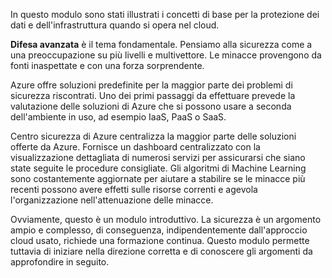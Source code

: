 In questo modulo sono stati illustrati i concetti di base per la protezione dei dati e dell'infrastruttura quando si opera nel cloud.

**Difesa avanzata** è il tema fondamentale. Pensiamo alla sicurezza come a una preoccupazione su più livelli e multivettore. Le minacce provengono da fonti inaspettate e con una forza sorprendente.

Azure offre soluzioni predefinite per la maggior parte dei problemi di sicurezza riscontrati. Uno dei primi passaggi da effettuare prevede la valutazione delle soluzioni di Azure che si possono usare a seconda dell'ambiente in uso, ad esempio IaaS, PaaS o SaaS.

Centro sicurezza di Azure centralizza la maggior parte delle soluzioni offerte da Azure. Fornisce un dashboard centralizzato con la visualizzazione dettagliata di numerosi servizi per assicurarsi che siano state seguite le procedure consigliate. Gli algoritmi di Machine Learning sono costantemente aggiornate per aiutare a stabilire se le minacce più recenti possono avere effetti sulle risorse correnti e agevola l'organizzazione nell'attenuazione delle minacce.

Ovviamente, questo è un modulo introduttivo. La sicurezza è un argomento ampio e complesso, di conseguenza, indipendentemente dall'approccio cloud usato, richiede una formazione continua. Questo modulo permette tuttavia di iniziare nella direzione corretta e di conoscere gli argomenti da approfondire in seguito.